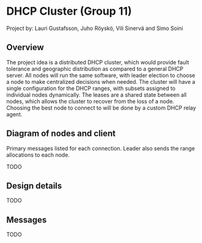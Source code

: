# DHCP Cluster (Group 11)

Project by: Lauri Gustafsson, Juho Röyskö, Vili Sinervä and Simo Soini

## Overview

The project idea is a distributed DHCP cluster, which would provide fault tolerance and geographic distribution as compared to a general DHCP server.
All nodes will run the same software, with leader election to choose a node to make centralized decisions when needed.
The cluster will have a single configuration for the DHCP ranges, with subsets assigned to individual nodes dynamically.
The leases are a shared state between all nodes, which allows the cluster to recover from the loss of a node.
Choosing the best node to connect to will be done by a custom DHCP relay agent.

## Diagram of nodes and client

Primary messages listed for each connection. Leader also sends the range allocations to each node.

TODO

## Design details

TODO

## Messages

TODO
